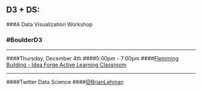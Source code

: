 ## D3 + DS:   
###A Data Visualization Workshop
### #BoulderD3
----
####Thursday, December 4th
####5:00pm - 7:00pm
####[Flemming Building - Idea Forge Active Learning Classroom](https://www.google.com/maps/place/Idea+Forge,+Boulder,+CO+80305/@40.002007,-105.263393,17z/data=!4m7!1m4!3m3!1s0x876bedb575700325:0xa2ea7393cf7c4c6d!2sIdea+Forge,+Boulder,+CO+80305!3b1!3m1!1s0x876bedb575700325:0xa2ea7393cf7c4c6d)

----
####Twitter Data Science
####[@BrianLehman](https://twitter.com/brianlehman)

